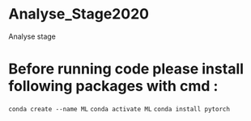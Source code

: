 # Analyse_Stage2020
Analyse stage
# Before running code please install following packages with cmd :
`conda create --name ML`
`conda activate ML`
`conda install pytorch`

